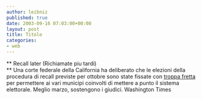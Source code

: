 ```yaml
---
author: leibniz
published: true
date: 2003-09-16 07:03:00+00:00
layout: post
title: Titolo
categories:
- web
---
```


   ** Recall later (Richiamate piu tardi)   
**   Una corte federale della California ha deliberato che le elezioni della procedura di recall previste per ottobre sono state fissate con  [ troppa fretta ](http://www.washtimes.com/national/20030916-125201-8259r.htm)per permettere ai vari municipi coinvolti di mettere a punto il sistema elettorale. Meglio marzo, sostengono i giudici.
Washington Times
